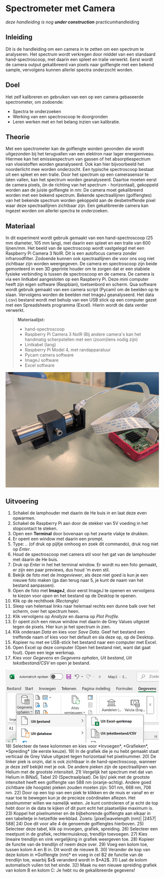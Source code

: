 # Spectrometer met Camera
_deze handleiding is nog **under construction**_
practicumhandleiding

## Inleiding
Dit is de handleiding om een camera in te zetten om een spectrum te analyseren. Het spectrum wordt verkregen door middel van een standaard hand-spectroscoop, met daarin een spleet en tralie verwerkt. Eerst wordt de camera output gekalibreerd van pixels naar golflengte met een bekend sample, vervolgens kunnen allerlei spectra onderzocht worden. 

## Doel
Het zelf kalibreren en gebruiken van een op een camera gebaseerde spectrometer, om zodoende:
* Spectra te onderzoeken
* Werking van een spectroscoop te doorgronden
* Leren werken met en het belang inzien van kalibratie.

## Theorie
Met een spectrometer kan de golflengte worden gevonden die wordt
uitgezonden bij het terugvallen van een elektron naar lager
energieniveau.
Hiermee kan het emissiespectrum van gassen of het absorptiespectrum van
vloeistoffen worden geanalyseerd. Ook kan hier bijvoorbeeld het
noorderlicht mee worden onderzocht.
Een typische spectroscoop bestaat uit een spleet en een tralie. 
Door het spectrum op een camerasensor te laten vallen, kan het spectrum worden geanalyseerd. 
Daartoe moeten eerst de camera pixels, (in de richting van het spectrum - horizontaal), gekoppeld worden aan de juiste golflengte in *nm*: De camera moet gekalibreerd worden met een bekend spectrum. Bekende spectraallijnen (golflengtes) van het bekende spectrum worden gekoppeld aan de desbetreffende pixel waar deze spectraallijnen zichtbaar zijn. Een gekalibreerde camera kan ingezet worden om allerlei spectra te onderzoeken.

## Materiaal
In dit experiment wordt gebruik gemaakt van een hand-spectroscoop (25 mm diameter, 105 mm lang), met daarin een spleet en een tralie van 600 lijnen/mm. Het beeld van de spectroscoop wordt vastgelegd met een Raspberry Pi Camera 3 NoIR. Dit is een autofocus camera zonder infraroodfilter. Zodoende kunnen ook spectraallijnen die voor ons oog niet zichtbaar zijn worden weergegeven. De camera en spectroscoop zijn beide gemonteerd in een 3D geprinte houder om te zorgen dat er een stabiele fysieke verbinding is tussen de spectroscoop en de camera. 
De camera is via een lintkabel aangesloten op een Raspberry Pi. Deze mini computer heeft zijn eigen software (Raspbian), toetsenbord en scherm. 
Qua software wordt gebruik gemaakt van een camera script (Pycam) om de beelden op te slaan. 
Vervolgens worden de beelden met ImageJ geanalyseerd. 
Het data (.csv) bestand wordt met behulp van een USB stick op een computer gezet met een Spreadsheets programma (Excel). Hierin wordt de data verder verwerkt. 
> **Materiaalijst:**
> * hand-spectroscoop
> * Raspberry Pi Camera 3 NoIR (Bij andere camera's kan het handmatig scherpstellen met een (zoom)lens nodig zijn) 
> * Lintkabel (lang)
> * Raspberry Pi Model 4, met randapparatuur
> * Pycam camera software
> * ImageJ software
> * Excel software

<img src="./media/spectro-pi/spectroscoop.jpeg"/> 

## Uitvoering
1) Schakel de lamphouder met daarin de He buis in en laat deze even opwarmen.
2) Schakel de Raspberry Pi aan door de stekker van 5V voeding in het stopcontact te steken.
3) Open een **Terminal** door bovenaan op het zwarte vlakje te drukken.
4) Er opent een window met daarin een prompt. 
5) Type: .. (of druk op pijltje omhoog en zoek dit commando), druk nog niet op *Enter*.
6) Houd de spectroscoop met camera stil voor het gat van de lamphouder met daarin de He buis. 
7) Druk op *Enter* in het het terminal window. Er wordt nu een foto gemaakt, er zijn een paar previews, dus houd 'm even stil.
8) Bekijk de foto met de *Imageviewer*, als deze niet goed is kun je een nieuwe foto maken (ga dan terug naar 5, je kunt de naam van het bestand aanpassen).
9) Open de foto met **ImageJ**, door eerst ImageJ te openen en vervolgens te kiezen voor *open* en het bestand op de Desktop te openen.
10) Klik op de rechthoek *(Rectangle)*
11) Sleep van helemaal links naar helemaal rechts een dunne balk over het scherm, over het spectrum heen. 
12) Klik vervolgens op *Analyze* en daarna op *Plot Profile*.
13) Er opent zich een nieuw window met daarin de Grey Values uitgezet tegen de pixels. Hier kun je het spectrum in zien.
14) Klik onderaan *Data* en kies voor *Save Data*. Geef het bestand een treffende naam of kies voor het default en sla deze op, op de Desktop. 
15) Kopieer nu met ee USB-stick het bestand naar een computer met Excel. 
16) Open Excel op deze computer (Open het bestand niet, want dat gaat fout). Open een lege werkmap.
17) Kies voor *Gegevens* en *Gegevens ophalen*, *Uit bestand*, *Uit tekstbestand/CSV* en open je bestand.
<img src="./media/spectro-pi/excel-keuze.png"/> 
18) Selecteer de twee kolommen en kies voor *Invoegen*, *Grafieken*, *Spreiding* (de eerste keuze).
19) In de grafiek die je nu hebt gemaakt staat verticaal de Grey Value uitgezet tegen horizontaal het pixelnummer.
20) De linker piek is onzin, dat is ook zichtbaar in de hand-spectroscoop, wanneer je deze zelf bekijkt met je ook. De andere pieken zijn de spectraallijnen van Helium met de grootste intensiteit.
21) Vergelijk het spectrum met dat van Helium in BiNaS, Tabel 20 (Spectraalplaat). De lijn/ piek met de grootste intensiteit heeft een golflengte van 588 nm (oranje-achtig). Andere goed zichtbare (de hoogste) pieken zouden moeten zijn: 501 nm, 668 nm, 706 nm.
22) Door op een top van een piek te klikken en de muis er vanaf en er naar toe te bewegen kun je de precieze coördinaten aflezen. Het pixelnummer willen we namelijk weten. Je kunt controleren of je echt de top hebt door in de data te kijken of dit punt echt het plaatselijke maximum is.
23) Koppel het pixelnummer en de bijbehorende golflengte aan elkaar in een tabelletje in hetzelfde werkblad. Zoiets:
|pixel|wavelength (nm)|
|2457|	588|
24) Doe dit voor alle 4 de genoemde golflengtes hierboven.
25) Selecteer deze tabel, klik op invoegen, grafiek, spreiding. 
26) Selecteer een meetpunt in de grafiek, rechtermuisknop, trendlijn toevoegen. 
27) Kies lineaire trendlijn en vink vergelijking in grafiek weergeven toe. 
28) Kopieer de functie van de trendlijn of neem deze over. 
29) Voeg een kolom toe, tussen kolom A en B in. Dit wordt de nieuwe B. 
30) Verander de kop van deze kolom in *Golflengte (nm)* en voeg in cel B2 de functie van de trendlijn toe, waarbij $x$ veranderd wordt in $*A2$. 
31) Laat de kolom automatisch vullen tot het einde.
32) Maak nu een nieuwe spreiding grafiek van kolom B en kolom C: Je hebt nu de gekalibreerde gegevens!


